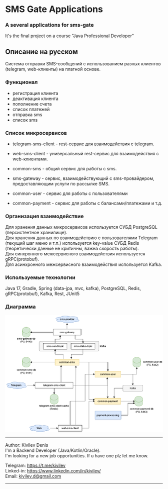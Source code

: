 # SMS Gate Applications
### A several applications for sms-gate
It's the final project on a course "Java Professional Developer"

## Описание на русском
Система отправки SMS-сообщений с использованием разных клиентов (telegram, web-клиенты) на платной основе.

### Функционал
* регистрация клиента
* деактивация клиента
* пополнение счета
* список платежей
* отправка sms
* список sms

### Список микросервисов
* telegram-sms-client - rest-сервис для взаимодействия с telegram.
* web-sms-client - универсальный rest-сервис для взаимодействия с web-клиентами.

* common-sms - общий сервис для работы с sms.
* sms-gateway - сервис, взаимодействующий с sms-провайдером, предоставляющим услуги по рассылке SMS.

* common-user - сервис для работы с пользователями
* common-payment - сервис для работы с балансами/платежами и т.д.

### Организация взаимодействие

Для хранения данных микросервисов используется СУБД PostgreSQL (персистентное хранилище).  
Для хранения данных по взаимодействию с пользователями Telegram (текущий шаг меню и т.п.) используется key-value СУБД Redis (теоретически данные не критичны, важна скорость работы).  
Для синхронного межсервисного взаимодействия используется gRPC(protobuf).  
Для асинхронного межсервисного взаимодействия используется Kafka.  

### Используемые технологии 
Java 17, Gradle, Spring (data-jpa, mvc, kafka), PostgreSQL, Redis, gRPC(protobuf), Kafka, Rest, JUnit5

### Диаграмма

![](diagram.png)

---
Author: Kivilev Denis  
I'm a Backend Developer (Java/Kotlin/Oracle).  
I'm looking for a new job opportunities. If u have one plz let me know.

Telegram: https://t.me/kivilev  
Linked-in: https://www.linkedin.com/in/kivilev/  
Email: kivilev.d@gmail.com  

---

